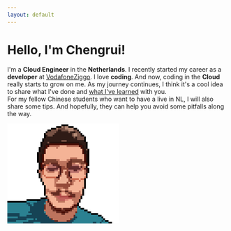 ```yaml
---
layout: default
---
```

<div class="greet-container px-3">
    <h1 id="greet" class="font-weight-bold">Hello, I'm Chengrui!</h1>
    <script>
        function sleep(ms) {
            return new Promise(resolve => setTimeout(resolve, ms))
        }
        async function dynamicGreet() {
            const greetings = ["Hello, I'm Chengrui!", "Hallo, ik ben Chengrui!", "你好, 我是程睿!"];
            let greet = document.querySelector("h1");
            let n = 1;
            while (true) {
                await sleep(5000);
                greet.textContent = greetings[n];
                n = (n + 1) % 3;
            }
        }
        dynamicGreet()
    </script>
    <p id="self-intro">
    I'm a <b>Cloud Engineer</b> in the <b>Netherlands</b>. I recently started my career as a <b>developer</b> at <a href="https://www.vodafoneziggo.nl/en/">VodafoneZiggo</a>. I love <b>coding</b>. And now, coding in the <b>Cloud</b> really starts to grow on me. As my journey continues, I think it's a cool idea to share what I've done and <a href="{{ site.baseurl }}/blog/">what I've learned</a> with you.
    <br/> 
    For my fellow Chinese students who want to have a live in NL, I will also share some tips. And hopefully, they can help you avoid some pitfalls along the way. 
    </p>
    <div>
        <img src="assets/images/selfie.png" id="selfie">
    </div>
    

</div>